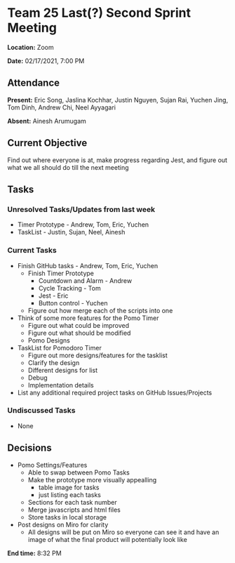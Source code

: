 # Team 25 Last(?) Second Sprint Meeting

**Location:** Zoom

**Date:** 02/17/2021, 7:00 PM

## Attendance

**Present:** Eric Song, Jaslina Kochhar, Justin Nguyen, Sujan Rai, Yuchen Jing, Tom Dinh, Andrew Chi, Neel Ayyagari

**Absent:** Ainesh Arumugam  

## Current Objective
Find out where everyone is at, make progress regarding Jest, and figure out what we all should do till the next meeting

## Tasks

### Unresolved Tasks/Updates from last week
* Timer Prototype - Andrew, Tom, Eric, Yuchen
* TaskList - Justin, Sujan, Neel, Ainesh

### Current Tasks
* Finish GitHub tasks - Andrew, Tom, Eric, Yuchen
  * Finish Timer Prototype 
    * Countdown and Alarm - Andrew 
    * Cycle Tracking - Tom
    * Jest - Eric
    * Button control - Yuchen
  * Figure out how merge each of the scripts into one
* Think of some more features for the Pomo Timer
  * Figure out what could be improved
  * Figure out what should be modified
  * Pomo Designs
* TaskList for Pomodoro Timer
  * Figure out more designs/features for the tasklist
  * Clarify the design
  * Different designs for list
  * Debug
  * Implementation details
* List any additional required project tasks on GitHub Issues/Projects
  

### Undiscussed Tasks
* None

## Decisions
* Pomo Settings/Features
  * Able to swap between Pomo Tasks
  * Make the prototype more visually appealling
    * table image for tasks
    * just listing each tasks
  * Sections for each task number
  * Merge javascripts and html files
  * Store tasks in local storage
* Post designs on Miro for clarity
  * All designs will be put on Miro so everyone can see it and have an image of what the final product will potentially look like

**End time:** 8:32 PM

